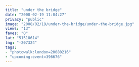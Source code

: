 ```yaml
---
title: "under the bridge"
date: "2008-02-19 11:04:27"
privacy: "public"
image: "2008/02/19/under-the-bridge/under-the-bridge.jpg"
views: "13"
faves: "0"
lat: "51518614"
lng: "-207324"
tags:
- "photowalk:london=20080216"
- "upcoming:event=396676"
---
```



